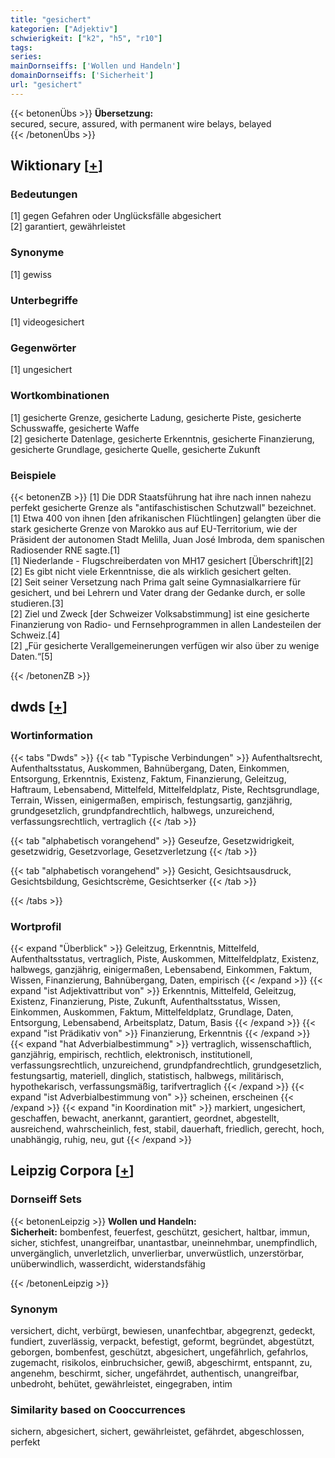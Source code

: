 ```yaml
---
title: "gesichert"
kategorien: ["Adjektiv"]
schwierigkeit: ["k2", "h5", "r10"]
tags:
series:
mainDornseiffs: ['Wollen und Handeln']
domainDornseiffs: ['Sicherheit']
url: "gesichert"
---
```


{{< betonenÜbs >}}
**Übersetzung:**  
secured, secure, assured, with permanent wire belays, belayed  
{{< /betonenÜbs >}}

## Wiktionary [[+](https://de.wiktionary.org/wiki/gesichert)]

### Bedeutungen
[1] gegen Gefahren oder Unglücksfälle abgesichert  
[2] garantiert, gewährleistet  

### Synonyme
[1] gewiss  

### Unterbegriffe
[1] videogesichert  

### Gegenwörter
[1] ungesichert  

### Wortkombinationen
[1] gesicherte Grenze, gesicherte Ladung, gesicherte Piste, gesicherte Schusswaffe, gesicherte Waffe  
[2] gesicherte Datenlage, gesicherte Erkenntnis, gesicherte Finanzierung, gesicherte Grundlage, gesicherte Quelle, gesicherte Zukunft  

### Beispiele
{{< betonenZB >}}
[1] Die DDR Staatsführung hat ihre nach innen nahezu perfekt gesicherte Grenze als "antifaschistischen Schutzwall" bezeichnet.  
[1] Etwa 400 von ihnen [den afrikanischen Flüchtlingen] gelangten über die stark gesicherte Grenze von Marokko aus auf EU-Territorium, wie der Präsident der autonomen Stadt Melilla, Juan José Imbroda, dem spanischen Radiosender RNE sagte.[1]  
[1] Niederlande - Flugschreiberdaten von MH17 gesichert [Überschrift][2]  
[2] Es gibt nicht viele Erkenntnisse, die als wirklich gesichert gelten.  
[2] Seit seiner Versetzung nach Prima galt seine Gymnasialkarriere für gesichert, und bei Lehrern und Vater drang der Gedanke durch, er solle studieren.[3]  
[2] Ziel und Zweck [der Schweizer Volksabstimmung] ist eine gesicherte Finanzierung von Radio- und Fernsehprogrammen in allen Landesteilen der Schweiz.[4]  
[2] „Für gesicherte Verallgemeinerungen verfügen wir also über zu wenige Daten.“[5]  

{{< /betonenZB >}}


## dwds [[+](https://www.dwds.de/wb/gesichert)]

### Wortinformation
{{< tabs "Dwds" >}}
{{< tab "Typische Verbindungen" >}}
Aufenthaltsrecht, Aufenthaltsstatus, Auskommen, Bahnübergang, Daten, Einkommen, Entsorgung, Erkenntnis, Existenz, Faktum, Finanzierung, Geleitzug, Haftraum, Lebensabend, Mittelfeld, Mittelfeldplatz, Piste, Rechtsgrundlage, Terrain, Wissen, einigermaßen, empirisch, festungsartig, ganzjährig, grundgesetzlich, grundpfandrechtlich, halbwegs, unzureichend, verfassungsrechtlich, vertraglich
{{< /tab >}}

{{< tab "alphabetisch vorangehend" >}}
Geseufze, Gesetzwidrigkeit, gesetzwidrig, Gesetzvorlage, Gesetzverletzung
{{< /tab >}}

{{< tab "alphabetisch vorangehend" >}}
Gesicht, Gesichtsausdruck, Gesichtsbildung, Gesichtscrème, Gesichtserker
{{< /tab >}}

{{< /tabs >}}

### Wortprofil
{{< expand "Überblick" >}} Geleitzug, Erkenntnis, Mittelfeld, Aufenthaltsstatus, vertraglich, Piste, Auskommen, Mittelfeldplatz, Existenz, halbwegs, ganzjährig, einigermaßen, Lebensabend, Einkommen, Faktum, Wissen, Finanzierung, Bahnübergang, Daten, empirisch {{< /expand >}}
{{< expand "ist Adjektivattribut von" >}} Erkenntnis, Mittelfeld, Geleitzug, Existenz, Finanzierung, Piste, Zukunft, Aufenthaltsstatus, Wissen, Einkommen, Auskommen, Faktum, Mittelfeldplatz, Grundlage, Daten, Entsorgung, Lebensabend, Arbeitsplatz, Datum, Basis {{< /expand >}}
{{< expand "ist Prädikativ von" >}} Finanzierung, Erkenntnis {{< /expand >}}
{{< expand "hat Adverbialbestimmung" >}} vertraglich, wissenschaftlich, ganzjährig, empirisch, rechtlich, elektronisch, institutionell, verfassungsrechtlich, unzureichend, grundpfandrechtlich, grundgesetzlich, festungsartig, materiell, dinglich, statistisch, halbwegs, militärisch, hypothekarisch, verfassungsmäßig, tarifvertraglich {{< /expand >}}
{{< expand "ist Adverbialbestimmung von" >}} scheinen, erscheinen {{< /expand >}}
{{< expand "in Koordination mit" >}} markiert, ungesichert, geschaffen, bewacht, anerkannt, garantiert, geordnet, abgestellt, ausreichend, wahrscheinlich, fest, stabil, dauerhaft, friedlich, gerecht, hoch, unabhängig, ruhig, neu, gut {{< /expand >}}

## Leipzig Corpora [[+](https://corpora.uni-leipzig.de/en/res?word=gesichert&corpusId=deu_newscrawl-public_2018)]

### Dornseiff Sets
{{< betonenLeipzig >}}
**Wollen und Handeln:**  
**Sicherheit:** bombenfest, feuerfest, geschützt, gesichert, haltbar, immun, sicher, stichfest, unangreifbar, unantastbar, uneinnehmbar, unempfindlich, unvergänglich, unverletzlich, unverlierbar, unverwüstlich, unzerstörbar, unüberwindlich, wasserdicht, widerstandsfähig  

{{< /betonenLeipzig >}}

### Synonym
versichert, dicht, verbürgt, bewiesen, unanfechtbar, abgegrenzt, gedeckt, fundiert, zuverlässig, verpackt, befestigt, geformt, begründet, abgestützt, geborgen, bombenfest, geschützt, abgesichert, ungefährlich, gefahrlos, zugemacht, risikolos, einbruchsicher, gewiß, abgeschirmt, entspannt, zu, angenehm, beschirmt, sicher, ungefährdet, authentisch, unangreifbar, unbedroht, behütet, gewährleistet, eingegraben, intim


### Similarity based on Cooccurrences
sichern, abgesichert, sichert, gewährleistet, gefährdet, abgeschlossen, perfekt

